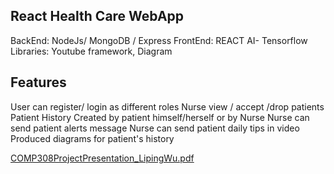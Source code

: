 ## React Health Care WebApp
  BackEnd: NodeJs/ MongoDB / Express
  FrontEnd: REACT
  AI- Tensorflow
  Libraries: Youtube framework, Diagram
## Features
  User can register/ login as different roles
  Nurse view / accept /drop patients
  Patient History Created by patient himself/herself or by Nurse
  Nurse can send patient alerts message
  Nurse can send patient daily tips in video
  Produced diagrams for patient's history

[COMP308ProjectPresentation_LipingWu.pdf](https://github.com/lipingwucs/React_HealthCare_WebApp/files/6231861/COMP308ProjectPresentation_LipingWu.pdf)

